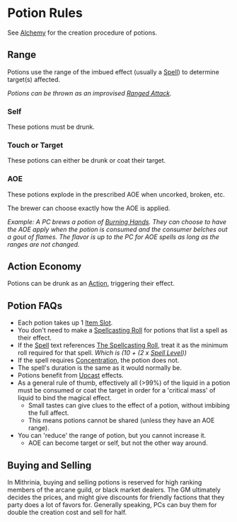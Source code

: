 # Potion Rules

See [Alchemy](Alchemy.md) for the creation procedure of potions.

## Range

Potions use the range of the imbued effect (usually a [Spell](../../Spellcasting/Spells.md)) to determine target(s) affected.

*Potions can be thrown as an improvised [Ranged Attack](../../../Game%20Procedures/Combat/Ranged%20Attack.md).*

### Self

These potions must be drunk.

### Touch or Target

These potions can either be drunk or coat their target.

### AOE

These potions explode in the prescribed AOE when uncorked, broken, etc.

The brewer can choose exactly how the AOE is applied.

*Example: A PC brews a potion of [Burning Hands](../../Spells/Spells%20by%20Level/Level%201/Burning%20Hands.md). They can choose to have the AOE apply when the potion is consumed and the consumer belches out a gout of flames. The flavor is up to the PC for AOE spells as long as the ranges are not changed.*

## Action Economy

Potions can be drunk as an [Action](../../../Game%20Procedures/Core%20Procedures/Action.md), triggering their effect.

## Potion FAQs

- Each potion takes up 1 [Item Slot](../../../Player%20Characters/Derived%20Statistics/Item%20Slots.md).
- You don't need to make a [Spellcasting Roll](../../Spellcasting/Spellcasting.md#The%20Spellcasting%20Roll) for potions that list a spell as their effect.
- If the [Spell](../../Spellcasting/Spells.md) text references [The Spellcasting Roll](../../Spellcasting/Spellcasting.md#The%20Spellcasting%20Roll), treat it as the minimum roll required for that spell. *Which is (10 + (2 x [Spell Level](../../Spells/Spell%20Level.md)))*
- If the spell requires [Concentration](../../Spellcasting/Concentration.md), the potion does not.
- The spell's duration is the same as it would normally be.
- Potions benefit from [Upcast](../../Spellcasting/Spellcasting.md#Upcast) effects.
- As a general rule of thumb, effectively all (>99%) of the liquid in a potion must be consumed or coat the target in order for a 'critical mass' of liquid to bind the magical effect.
	- Small tastes can give clues to the effect of a potion, without imbibing the full affect.
	- This means potions cannot be shared (unless they have an AOE range).
- You can 'reduce' the range of potion, but you cannot increase it.
	- AOE can become target or self, but not the other way around.

## Buying and Selling

In Mithrinia, buying and selling potions is reserved for high ranking members of the arcane guild, or black market dealers. The GM ultimately decides the prices, and might give discounts for friendly factions that they party does a lot of favors for. Generally speaking, PCs can buy them for double the creation cost and sell for half.
